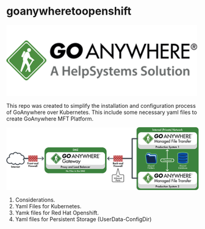 # goanywheretoopenshift
<img src="./goanywhere-logo-400x150.png" width="500" alt="goanywherelogoo"/>

This repo was created to simplify the installation and configuration process of GoAnywhere over Kubernetes. This include some necessary yaml files to create GoAnywhere MFT Platform.

<img src="./GoAnywhereMFT_Gateway_OneGateway_full.png" width="1000" alt="goanywherelogo2"/>

1. Considerations.
2. Yaml Files for Kubernetes.
3. Yamk files for Red Hat Openshift.
4. Yaml files for Persistent Storage (UserData-ConfigDir)

